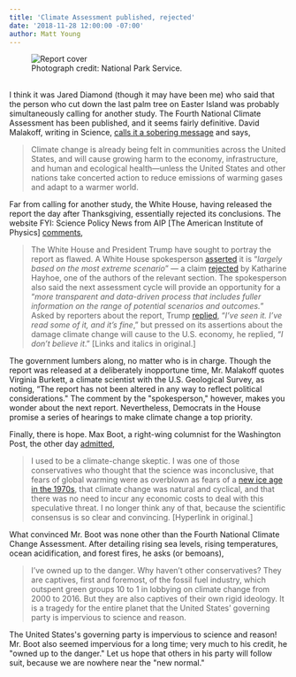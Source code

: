 ```yaml
---
title: 'Climate Assessment published, rejected'
date: '2018-11-28 12:00:00 -07:00' 
author: Matt Young
---
```

<figure>
<img src="/PT/uploads/2018/Climate_Assessment_Cover.jpg" alt="Report cover"/>
<figcaption>
Photograph credit: National Park Service.
</figcaption>
</figure>


<br/>I think it was Jared Diamond (though it may have been me) who said that the person who cut down the last palm tree on Easter Island was probably simultaneously calling for another study. The Fourth National Climate Assessment has been published, and it seems fairly definitive. David Malakoff, writing in Science, <a href="https://www.sciencemag.org/news/2018/11/climate-change-poses-major-threat-us-new-government-report-concludes">calls it a sobering message</a> and says,

 <blockquote>Climate change is already being felt in communities across the United States, and will cause growing harm to the economy, infrastructure, and human and ecological health—unless the United States and other nations take concerted action to reduce emissions of warming gases and adapt to a warmer world.</blockquote>

Far from calling for another study, the White House, having released the report the day after Thanksgiving, essentially rejected its conclusions. The website FYI: Science Policy News from AIP [The American Institute of Physics] <a href="https://www.aip.org/fyi/fyi-this-week/week-november-26">comments</a>,

<!--more-->

<blockquote>The White House and President Trump have sought to portray the report as flawed. A White House spokesperson <a href="https://www.eenews.net/stories/1060107253">asserted</a> it is “<i>largely based on the most extreme scenario</i>” — a claim <a href="https://twitter.com/KHayhoe/status/1066132449179111426">rejected</a> by Katharine Hayhoe, one of the authors of the relevant section. The spokesperson also said the next assessment cycle will provide an opportunity for a “<i>more transparent and data-driven process that includes fuller information on the range of potential scenarios and outcomes.</i>” Asked by reporters about the report, Trump <a href="https://www.whitehouse.gov/briefings-statements/remarks-president-trump-marine-one-departure-26/">replied</a>, “<i>I’ve seen it. I’ve read some of it, and it’s fine</i>,” but pressed on its assertions about the damage climate change will cause to the U.S. economy, he replied, “<i>I don’t believe it</i>.” [Links and italics in original.]</blockquote>

The government lumbers along, no matter who is in charge. Though the report was released at a deliberately inopportune time, Mr. Malakoff quotes Virginia Burkett, a climate scientist with the U.S. Geological Survey, as noting, “The report has not been altered in any way to reflect political considerations." The comment by the "spokesperson," however, makes you wonder about the next report. Nevertheless, Democrats in the House promise a series of hearings to make climate change a top priority.

Finally, there is hope. Max Boot, a right-wing columnist for the Washington Post, the other day <a href="https://www.washingtonpost.com/opinions/global-opinions/i-was-wrong-on-climate-change-why-cant-other-conservatives-admit-it-too/2018/11/26/11d2b778-f1a1-11e8-bc79-68604ed88993_story.html">admitted</a>,

<blockquote>I used to be a climate-change skeptic. I was one of those conservatives who thought that the science was inconclusive, that fears of global warming were as overblown as fears of a <a href="https://www.climate.gov/teaching/resources/70s-they-said-thered-be-ice-age">new ice age in the 1970s</a>, that climate change was natural and cyclical, and that there was no need to incur any economic costs to deal with this speculative threat. I no longer think any of that, because the scientific consensus is so clear and convincing. [Hyperlink in original.]</blockquote>

What convinced Mr. Boot was none other than the Fourth National Climate Change Assessment. After detailing rising sea levels, rising temperatures, ocean acidification, and forest fires, he asks (or bemoans),

<blockquote>I’ve owned up to the danger. Why haven’t other conservatives? They are captives, first and foremost, of the fossil fuel industry, which outspent green groups 10 to 1 in lobbying on climate change from 2000 to 2016. But they are also captives of their own rigid ideology. It is a tragedy for the entire planet that the United States’ governing party is impervious to science and reason.</blockquote>

The United States's governing party is impervious to science and reason! Mr. Boot also seemed impervious for a long time; very much to his credit, he "owned up to the danger." Let us hope that others in his party will follow suit, because we are nowhere near the "new normal."
